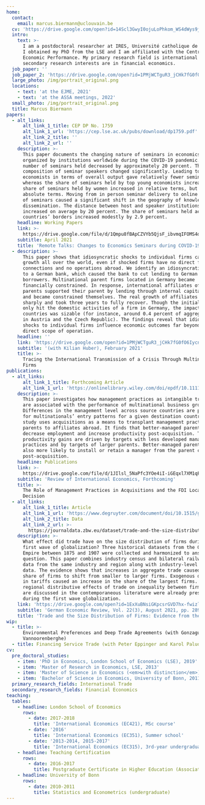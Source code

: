 ```yaml
---
home:
  contact:
    email: marcus.biermann@uclouvain.be
  cv: 'https://drive.google.com/open?id=14Scl3GwyI0ojuLoPhkom_WS4dWys9jGE'
  intro:
    text: >-
      I am a postdoctoral researcher at IRES, Université catholique de Louvain.
      I obtained my PhD from the LSE and I am affiliated with the Centre for
      Economic Performance. My primary research field is international trade. My
      secondary research interests are in financial economics.
  job_paper: ''
  job_paper_2: 'https://drive.google.com/open?id=1PMjWCTguR3_jCHk7fG0fO6IycnLCv9fc'
  large_photo: /img/portrait_original.png
  locations:
    - text: 'at the EJME, 2021'
    - text: 'at the ASSA meetings, 2022'
  small_photo: /img/portrait_original.png
  title: Marcus Biermann
papers:
  - alt_links:
      alt_link_1_title: CEP DP No. 1759
      alt_link_1_url: 'https://cep.lse.ac.uk/pubs/download/dp1759.pdf'
      alt_link_2_title: ''
      alt_link_2_url: ''
    description: >-
      This paper documents the changing nature of seminars in economics
      organized by institutions worldwide during the COVID-19 pandemic. The
      number of seminars held decreased by approximately 20 percent. The
      composition of seminar speakers changed significantly. Leading top
      economists in terms of overall output gave relatively fewer seminars,
      whereas the share of seminars held by top young economists increased. The
      share of seminars held by women increased in relative terms, but not in
      absolute terms. Moving from in person seminar delivery to online delivery
      of seminars caused a significant shift in the geography of knowledge
      dissemination. The distance between host and speaker institutions
      increased on average by 20 percent. The share of seminars held across
      countries’ borders increased modestly by 2.9 percent.
    headline: Working Papers
    link: >-
      https://drive.google.com/file/d/1Qmpu8fBApCZVYb5QjsF_ibvmqIFOMS4d/view?usp=sharing
    subtitle: April 2021
    title: 'Remote Talks: Changes to Economics Seminars during COVID-19'
  - description: >-
      This paper shows that idiosyncratic shocks to individual firms can affect
      growth all over the world, even if shocked firms have no direct foreign
      connections and no operations abroad. We identify an idiosyncratic shock
      to a German bank, which caused the bank to cut lending to German
      borrowers. Multinational parent firms located in Germany became
      financially constrained. In response, international affiliates of affected
      parents supported their parent by lending through internal capital markets
      and became constrained themselves. The real growth of affiliates fell
      sharply and took three years to fully recover. Though the initial shock
      only hit the domestic activities of a firm in Germany, the impact in other
      countries was sizable (for instance, around 0.4 percent of aggregate sales
      in Austria and the Czech Republic). The findings reveal that idiosyncratic
      shocks to individual firms influence economic outcomes far beyond firms’
      direct scope of operation.
    headline: ''
    link: 'https://drive.google.com/open?id=1PMjWCTguR3_jCHk7fG0fO6IycnLCv9fc'
    subtitle: '(with Kilian Huber), February 2021'
    title: >-
      Tracing the International Transmission of a Crisis Through Multinational
      Firms
publications:
  - alt_links:
      alt_link_1_title: Forthcoming Article
      alt_link_1_url: 'https://onlinelibrary.wiley.com/doi/epdf/10.1111/roie.12561'
    description: >-
      This paper investigates how management practices as intangible transfers
      are associated with the performance of multinational business groups.
      Differences in the management level across source countries are predictive
      for multinationals’ entry patterns for a given destination country. This
      study uses acquisitions as a means to transplant management practices from
      parents to affiliates abroad. It finds that better-managed parents
      decrease employment and increase productivity post-acquisition. The
      productivity gains are driven by targets with less developed management
      practices and by targets of larger parents. Better-managed parents are
      also more likely to install or retain a manager from the parent country
      post-acquisition.
    headline: Publications
    link: >-
      https://drive.google.com/file/d/1JIlsl_5NaPfc3YOe4iI-iGEqxl7XM1qF/view?usp=sharing
    subtitle: 'Review of International Economics, Forthcoming'
    title: >-
      The Role of Management Practices in Acquisitions and the FDI Location
      Decision
  - alt_links:
      alt_link_1_title: Article
      alt_link_1_url: 'https://www.degruyter.com/document/doi/10.1515/ger-2020-0048/html'
      alt_link_2_title: Data
      alt_link_2_url: >-
        https://journaldata.zbw.eu/dataset/trade-and-the-size-distribution-of-firms-evidence-from-the-german-empire
    description: >-
      What effect did trade have on the size distribution of firms during the
      first wave of globalization? Three historical datasets from the German
      Empire between 1875 and 1907 were collected and harmonized to answer this
      question. This paper combines industry census and bilateral railway trade
      data from the same industry and region along with industry-level tariff
      data. The evidence shows that increases in aggregate trade caused the
      share of firms to shift from smaller to larger firms. Exogenous decreases
      in tariffs caused an increase in the share of the largest firms. The
      regional distributive effects of trade on inequality between firms that
      are discussed in the contemporaneous literature were already present
      during the first wave globalization.
    link: 'https://drive.google.com/open?id=1ExXuBNsiGKpcsrGVD7hx-fwizl5VKYHw'
    subtitle: 'German Economic Review, Vol. 22(3), August 2021, pp. 289-322.'
    title: 'Trade and the Size Distribution of Firms: Evidence from the German Empire'
wip:
  - title: >-
      Environmental Preferences and Deep Trade Agreements (with Gonzague
      Vannoorenberghe)
  - title: Financing Service Trade (with Peter Eppinger and Karol Paludkiewicz)
cv:
  pre_doctoral_studies:
    - item: 'PhD in Economics, London School of Economics (LSE), 2019'
    - item: 'Master of Research in Economics, LSE, 2013'
    - item: 'Master of Science in Economics (<em>with distinction</em>), LSE, 2012'
    - item: 'Bachelor of Science in Economics, University of Bonn, 2011'
  primary_research_fields: International Trade
  secondary_research_fields: Financial Economics
teaching:
  tables:
    - headline: London School of Economics
      rows:
        - date: 2017-2018
          title: 'International Economics (EC421), MSc course'
        - date: '2016'
          title: 'International Economics (EC351), Summer school'
        - date: '2013-2014, 2015-2017'
          title: 'International Economics (EC315), 3rd-year undergraduate level'
    - headline: Teaching Certification
      rows:
        - date: 2016-2017
          title: Postgraduate Certificate in Higher Education (Associate Level)
    - headline: University of Bonn
      rows:
        - date: 2010-2011
          title: Statistics and Econometrics (undergraduate)
---
```


